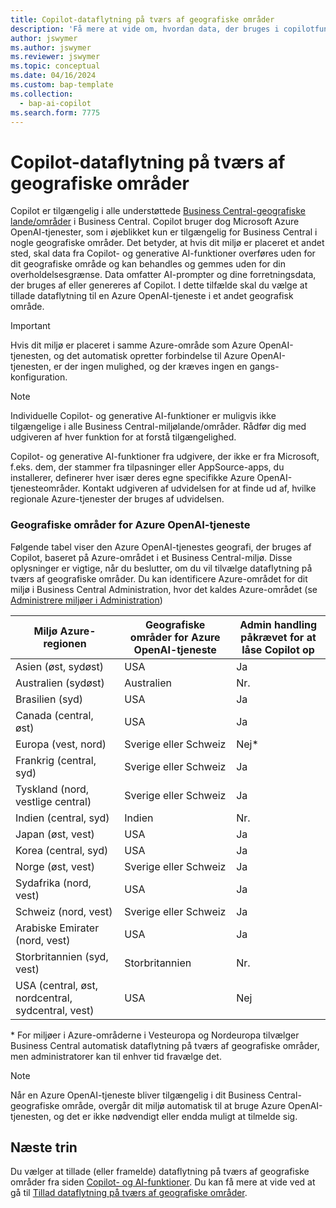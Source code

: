 ```yaml
---
title: Copilot-dataflytning på tværs af geografiske områder
description: 'Få mere at vide om, hvordan data, der bruges i copilotfunktioner i Dynamics 365 Business Central, flytter på tværs af geografiske områder, hvor Azure OpenAI-tjenesten ikke er tilgængelig som standard.'
author: jswymer
ms.author: jswymer
ms.reviewer: jswymer
ms.topic: conceptual
ms.date: 04/16/2024
ms.custom: bap-template
ms.collection:
  - bap-ai-copilot
ms.search.form: 7775
---
```


# Copilot-dataflytning på tværs af geografiske områder 

Copilot er tilgængelig i alle understøttede [Business Central-geografiske lande/områder](/dynamics365/business-central/dev-itpro/compliance/apptest-countries-and-translations) i Business Central. Copilot bruger dog Microsoft Azure OpenAI-tjenester, som i øjeblikket kun er tilgængelig for Business Central i nogle geografiske områder. Det betyder, at hvis dit miljø er placeret et andet sted, skal data fra Copilot- og generative AI-funktioner overføres uden for dit geografiske område og kan behandles og gemmes uden for din overholdelsesgrænse. Data omfatter AI-prompter og dine forretningsdata, der bruges af eller genereres af Copilot. I dette tilfælde skal du vælge at tillade dataflytning til en Azure OpenAI-tjeneste i et andet geografisk område. <!--For a list of geographies, refer to the [Azure OpenAI Service geographies](#azure-openai-service-geographies) section that follows.-->

> [!IMPORTANT]
> Hvis dit miljø er placeret i samme Azure-område som Azure OpenAI-tjenesten, og det automatisk opretter forbindelse til Azure OpenAI-tjenesten, er der ingen mulighed, og der kræves ingen en gangs-konfiguration.

> [!NOTE]
> Individuelle Copilot- og generative AI-funktioner er muligvis ikke tilgængelige i alle Business Central-miljølande/områder. Rådfør dig med udgiveren af hver funktion for at forstå tilgængelighed.
> 
> Copilot- og generative AI-funktioner fra udgivere, der ikke er fra Microsoft, f.eks. dem, der stammer fra tilpasninger eller AppSource-apps, du installerer, definerer hver især deres egne specifikke Azure OpenAI-tjenesteområder. Kontakt udgiveren af udvidelsen for at finde ud af, hvilke regionale Azure-tjenester der bruges af udvidelsen. 

### Geografiske områder for Azure OpenAI-tjeneste

Følgende tabel viser den Azure OpenAI-tjenestes geografi, der bruges af Copilot, baseret på Azure-området i et Business Central-miljø. Disse oplysninger er vigtige, når du beslutter, om du vil tilvælge dataflytning på tværs af geografiske områder. Du kan identificere Azure-området for dit miljø i Business Central Administration, hvor det kaldes Azure-området (se [Administrere miljøer i Administration](/dynamics365/business-central/dev-itpro/administration/tenant-admin-center-environments))

| Miljø Azure-regionen| Geografiske områder for Azure OpenAI-tjeneste|Admin handling påkrævet for at låse Copilot op| 
| - | - | - |
|Asien (øst, sydøst) |USA|Ja|
|Australien (sydøst)| Australien |Nr. |
|Brasilien (syd) |USA|Ja|
|Canada (central, øst)|USA|Ja|
|Europa (vest, nord)| Sverige eller Schweiz |Nej\*|
|Frankrig (central, syd)| Sverige eller Schweiz |Ja|
|Tyskland (nord, vestlige central)| Sverige eller Schweiz |Ja|
|Indien (central, syd)|Indien|Nr.|
|Japan (øst, vest)|USA|Ja|
|Korea (central, syd)|USA|Ja|
|Norge (øst, vest)|Sverige eller Schweiz |Ja|
|Sydafrika (nord, vest)|USA|Ja|
|Schweiz (nord, vest) |Sverige eller Schweiz |Ja|
|Arabiske Emirater (nord, vest)|USA|Ja|
|Storbritannien (syd, vest)|Storbritannien|Nr.|
|USA (central, øst, nordcentral, sydcentral, vest) |USA|Nej|

\* For miljøer i Azure-områderne i Vesteuropa og Nordeuropa tilvælger Business Central automatisk dataflytning på tværs af geografiske områder, men administratorer kan til enhver tid fravælge det.

> [!NOTE]
> Når en Azure OpenAI-tjeneste bliver tilgængelig i dit Business Central-geografiske område, overgår dit miljø automatisk til at bruge Azure OpenAI-tjenesten, og det er ikke nødvendigt eller endda muligt at tilmelde sig.


## Næste trin

Du vælger at tillade (eller framelde) dataflytning på tværs af geografiske områder fra siden [Copilot- og AI-funktioner](https://businesscentral.dynamics.com/?page=7775). Du kan få mere at vide ved at gå til [Tillad dataflytning på tværs af geografiske områder](enable-ai.md#allow-data-movement-across-geographies).

